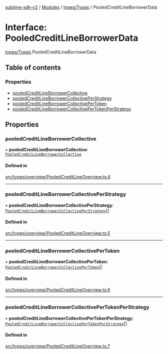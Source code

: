 [sublime-sdk-v2](../README.md) / [Modules](../modules.md) / [types/Types](../modules/types_Types.md) / PooledCreditLineBorrowerData

# Interface: PooledCreditLineBorrowerData

[types/Types](../modules/types_Types.md).PooledCreditLineBorrowerData

## Table of contents

### Properties

- [pooledCreditLineBorrowerCollective](types_Types.PooledCreditLineBorrowerData.md#pooledcreditlineborrowercollective)
- [pooledCreditLineBorrowerCollectivePerStrategy](types_Types.PooledCreditLineBorrowerData.md#pooledcreditlineborrowercollectiveperstrategy)
- [pooledCreditLineBorrowerCollectivePerToken](types_Types.PooledCreditLineBorrowerData.md#pooledcreditlineborrowercollectivepertoken)
- [pooledCreditLineBorrowerCollectivePerTokenPerStrategy](types_Types.PooledCreditLineBorrowerData.md#pooledcreditlineborrowercollectivepertokenperstrategy)

## Properties

### pooledCreditLineBorrowerCollective

• **pooledCreditLineBorrowerCollective**: [`PooledCreditLineBorrowerCollective`](types_Types.PooledCreditLineBorrowerCollective.md)

#### Defined in

[src/types/overview/PooledCreditLineOverview.ts:4](https://github.com/sublime-finance/sublime-sdk/blob/cbfce7e/src/types/overview/PooledCreditLineOverview.ts#L4)

___

### pooledCreditLineBorrowerCollectivePerStrategy

• **pooledCreditLineBorrowerCollectivePerStrategy**: [`PooledCreditLineBorrowerCollectivePerStrategy`](types_Types.PooledCreditLineBorrowerCollectivePerStrategy.md)[]

#### Defined in

[src/types/overview/PooledCreditLineOverview.ts:5](https://github.com/sublime-finance/sublime-sdk/blob/cbfce7e/src/types/overview/PooledCreditLineOverview.ts#L5)

___

### pooledCreditLineBorrowerCollectivePerToken

• **pooledCreditLineBorrowerCollectivePerToken**: [`PooledCreditLineBorrowerCollectivePerToken`](types_Types.PooledCreditLineBorrowerCollectivePerToken.md)[]

#### Defined in

[src/types/overview/PooledCreditLineOverview.ts:6](https://github.com/sublime-finance/sublime-sdk/blob/cbfce7e/src/types/overview/PooledCreditLineOverview.ts#L6)

___

### pooledCreditLineBorrowerCollectivePerTokenPerStrategy

• **pooledCreditLineBorrowerCollectivePerTokenPerStrategy**: [`PooledCreditLineBorrowerCollectivePerTokenPerStrategy`](types_Types.PooledCreditLineBorrowerCollectivePerTokenPerStrategy.md)[]

#### Defined in

[src/types/overview/PooledCreditLineOverview.ts:7](https://github.com/sublime-finance/sublime-sdk/blob/cbfce7e/src/types/overview/PooledCreditLineOverview.ts#L7)
